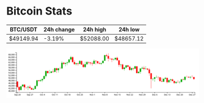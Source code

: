 # Bitcoin Stats

BTC/USDT|24h change|24h high|24h low|
|---|---|---|---|
|$49149.94|-3.19%|$52088.00|$48657.12|

<img src="./chart.svg">
